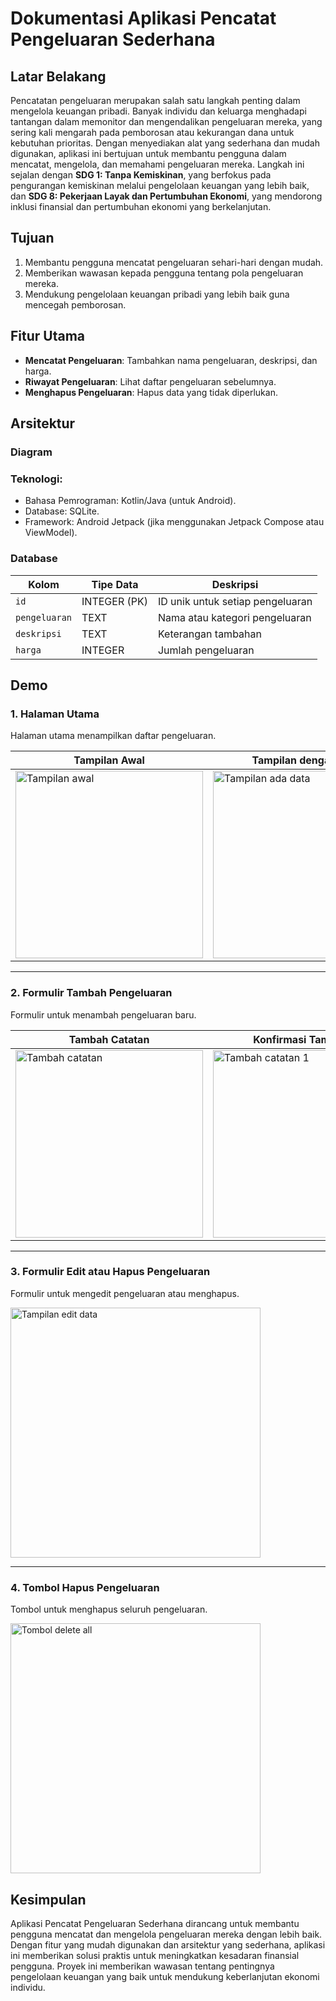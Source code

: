 # Dokumentasi Aplikasi Pencatat Pengeluaran Sederhana

## Latar Belakang
Pencatatan pengeluaran merupakan salah satu langkah penting dalam mengelola keuangan pribadi. Banyak individu dan keluarga menghadapi tantangan dalam memonitor dan mengendalikan pengeluaran mereka, yang sering kali mengarah pada pemborosan atau kekurangan dana untuk kebutuhan prioritas. Dengan menyediakan alat yang sederhana dan mudah digunakan, aplikasi ini bertujuan untuk membantu pengguna dalam mencatat, mengelola, dan memahami pengeluaran mereka. Langkah ini sejalan dengan **SDG 1: Tanpa Kemiskinan**, yang berfokus pada pengurangan kemiskinan melalui pengelolaan keuangan yang lebih baik, dan **SDG 8: Pekerjaan Layak dan Pertumbuhan Ekonomi**, yang mendorong inklusi finansial dan pertumbuhan ekonomi yang berkelanjutan.

## Tujuan
1. Membantu pengguna mencatat pengeluaran sehari-hari dengan mudah.
2. Memberikan wawasan kepada pengguna tentang pola pengeluaran mereka.
3. Mendukung pengelolaan keuangan pribadi yang lebih baik guna mencegah pemborosan.

## Fitur Utama
- **Mencatat Pengeluaran**: Tambahkan nama pengeluaran, deskripsi, dan harga.
- **Riwayat Pengeluaran**: Lihat daftar pengeluaran sebelumnya.
- **Menghapus Pengeluaran**: Hapus data yang tidak diperlukan.

## Arsitektur
### Diagram

### Teknologi:
- Bahasa Pemrograman: Kotlin/Java (untuk Android).
- Database: SQLite.
- Framework: Android Jetpack (jika menggunakan Jetpack Compose atau ViewModel).
### Database
| Kolom         | Tipe Data       | Deskripsi                              |
|---------------|----------------|---------------------------------------|
| `id`          | INTEGER (PK)   | ID unik untuk setiap pengeluaran       |
| `pengeluaran` | TEXT           | Nama atau kategori pengeluaran         |
| `deskripsi`   | TEXT           | Keterangan tambahan                    |
| `harga`       | INTEGER           | Jumlah pengeluaran                     |

## Demo

### 1. Halaman Utama
Halaman utama menampilkan daftar pengeluaran.

| Tampilan Awal | Tampilan dengan Data |
|---------------|-----------------------|
| <img src="https://github.com/user-attachments/assets/de360514-8d15-4150-b5ae-e46988a3d419" alt="Tampilan awal" width="300"/> | <img src="https://github.com/user-attachments/assets/71eb556d-0f58-444a-aefb-32da5d73b5d7" alt="Tampilan ada data" width="300"/> |

---

### 2. Formulir Tambah Pengeluaran
Formulir untuk menambah pengeluaran baru.

| Tambah Catatan | Konfirmasi Tambahan |
|----------------|----------------------|
| <img src="https://github.com/user-attachments/assets/77612e17-10d5-4418-b899-1a050a62284c" alt="Tambah catatan" width="300"/> | <img src="https://github.com/user-attachments/assets/9c89789d-b62c-4314-8b47-6de7bd7f63b9" alt="Tambah catatan 1" width="300"/> |

---

### 3. Formulir Edit atau Hapus Pengeluaran
Formulir untuk mengedit pengeluaran atau menghapus.

<img src="https://github.com/user-attachments/assets/f9987597-72a1-442f-99b8-9ddbfe275df7" alt="Tampilan edit data" width="400"/>

---

### 4. Tombol Hapus Pengeluaran
Tombol untuk menghapus seluruh pengeluaran.

<img src="https://github.com/user-attachments/assets/3f8ce43c-ef52-4bba-8c27-905a7b74f45f" alt="Tombol delete all" width="400"/>


## Kesimpulan
Aplikasi Pencatat Pengeluaran Sederhana dirancang untuk membantu pengguna mencatat dan mengelola pengeluaran mereka dengan lebih baik. Dengan fitur yang mudah digunakan dan arsitektur yang sederhana, aplikasi ini memberikan solusi praktis untuk meningkatkan kesadaran finansial pengguna. Proyek ini memberikan wawasan tentang pentingnya pengelolaan keuangan yang baik untuk mendukung keberlanjutan ekonomi individu.







